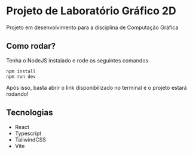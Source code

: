 # Projeto de Laboratório Gráfico 2D
Projeto em desenvolvimento para a disciplina de Computação Gráfica

## Como rodar?
Tenha o NodeJS instalado e rode os seguintes comandos
```
npm install
npm run dev
```

Após isso, basta abrir o link disponibilizado no terminal e o projeto estará rodando!


## Tecnologias
- React
- Typescript
- TailwindCSS
- Vite